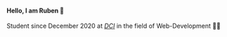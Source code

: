 #### Hello, I am Ruben 👋

Student since December 2020 at [*DCI*](https://digitalcareerinstitute.org/courses/web-development-course) in the field of Web-Development 🧑‍💻
